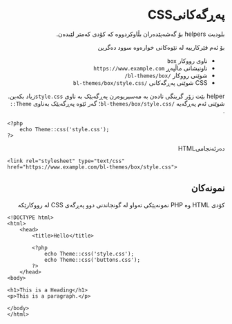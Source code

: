 <div dir="rtl">

#  پەڕگەکانیCSS
<!-- position: 3 -->

بلودیت helpers بۆ گەشەپێدەران بڵاوکردووە کە کۆدی کەمتر لێبدەن.

بۆ ئەم فێرکارییە لە نێوەکانی خوارەوە سوود دەگرین
- ناوی رووکار `box`
- ناونیشانی ماڵپەڕ `https://www.example.com`
- شوێنی رووکار `/bl-themes/box/`
- CSS شوێنی پەڕگەکانی `/bl-themes/box/style.css`

helper بێت زۆر گرینگی نادەن بە مەسیریوەرن  پەڕگەیێک بە ناوی   `style.css`زیاد بکەین. شوێنی ئەم پەڕگەیە  `/bl-themes/box/style.css`؛ گەر ئێوە پەڕگەیێک بەناوی `Theme::` .
</div>


```
<?php
	echo Theme::css('style.css');
?>
```

<div dir="rtl">

دەرئەنجامیHTML

</div>

```
<link rel="stylesheet" type="text/css" href="https://www.example.com/bl-themes/box/style.css">
```

<div dir="rtl">
<h2 id="example">نمونەکان</h2>

کۆدی HTML وە PHP نمونەیێکی تەواو لە گونجاندنی دوو پەڕگەی CSS لە رووکارێکە
</div>


```
<!DOCTYPE html>
<html>
	<head>
		<title>Hello</title>

		<?php
			echo Theme::css('style.css');
			echo Theme::css('buttons.css');
		?>
	</head>
<body>

<h1>This is a Heading</h1>
<p>This is a paragraph.</p>

</body>
</html>
```
